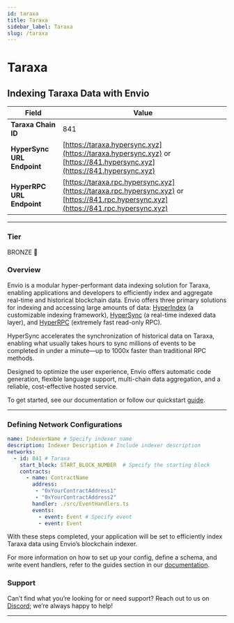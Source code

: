 ```yaml
---
id: taraxa
title: Taraxa
sidebar_label: Taraxa
slug: /taraxa
---
```


# Taraxa

## Indexing Taraxa Data with Envio

| **Field**                     | **Value**                                                                                          |
|-------------------------------|----------------------------------------------------------------------------------------------------|
| **Taraxa Chain ID**     | 841                                                                                            |
| **HyperSync URL Endpoint**    | [https://taraxa.hypersync.xyz](https://taraxa.hypersync.xyz) or [https://841.hypersync.xyz](https://841.hypersync.xyz) |
| **HyperRPC URL Endpoint**     | [https://taraxa.rpc.hypersync.xyz](https://taraxa.rpc.hypersync.xyz) or [https://841.rpc.hypersync.xyz](https://841.rpc.hypersync.xyz) |

---

### Tier

BRONZE 🥉

### Overview

Envio is a modular hyper-performant data indexing solution for Taraxa, enabling applications and developers to efficiently index and aggregate real-time and historical blockchain data. Envio offers three primary solutions for indexing and accessing large amounts of data: [HyperIndex](/docs/HyperIndex/overview) (a customizable indexing framework), [HyperSync](/docs/HyperSync/overview) (a real-time indexed data layer), and [HyperRPC](/docs/HyperRPC/overview-hyperrpc) (extremely fast read-only RPC).

HyperSync accelerates the synchronization of historical data on Taraxa, enabling what usually takes hours to sync millions of events to be completed in under a minute—up to 1000x faster than traditional RPC methods.

Designed to optimize the user experience, Envio offers automatic code generation, flexible language support, multi-chain data aggregation, and a reliable, cost-effective hosted service.

To get started, see our documentation or follow our quickstart [guide](/docs/HyperIndex/contract-import).

---

### Defining Network Configurations

```yaml
name: IndexerName # Specify indexer name
description: Indexer Description # Include indexer description
networks:
  - id: 841 # Taraxa  
    start_block: START_BLOCK_NUMBER  # Specify the starting block
    contracts:
      - name: ContractName
        address:
         - "0xYourContractAddress1"
         - "0xYourContractAddress2"
        handler: ./src/EventHandlers.ts
        events:
          - event: Event # Specify event
          - event: Event
```

With these steps completed, your application will be set to efficiently index Taraxa data using Envio’s blockchain indexer.

For more information on how to set up your config, define a schema, and write event handlers, refer to the guides section in our [documentation](/docs/HyperIndex/configuration-file).

### Support

Can’t find what you’re looking for or need support? Reach out to us on [Discord](https://discord.com/invite/Q9qt8gZ2fX); we’re always happy to help!

---

